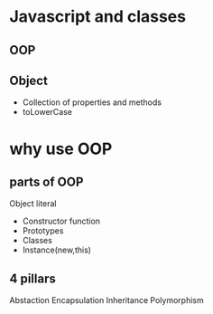 # Javascript and classes

## OOP

## Object
- Collection of properties and methods
- toLowerCase

# why use  OOP

##  parts of OOP
Object literal

- Constructor function
- Prototypes
- Classes
- Instance(new,this)

## 4 pillars
Abstaction
Encapsulation
Inheritance
Polymorphism


